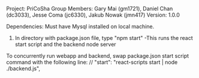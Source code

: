 Project: PriCoSha
Group Members: Gary Mai (gm1721), Daniel Chan (dc3033), Jesse Coma (jc6330), Jakub Nowak (jmn417)
Version: 1.0.0

Dependencies:
Must have Mysql installed on local machine.

1) In directory with package.json file, type "npm start"
    -This runs the react start script and the backend node server



To concurrently run webapp and backend, swap package.json start script command with the following line: 
// "start": "react-scripts start | node ./backend.js",
